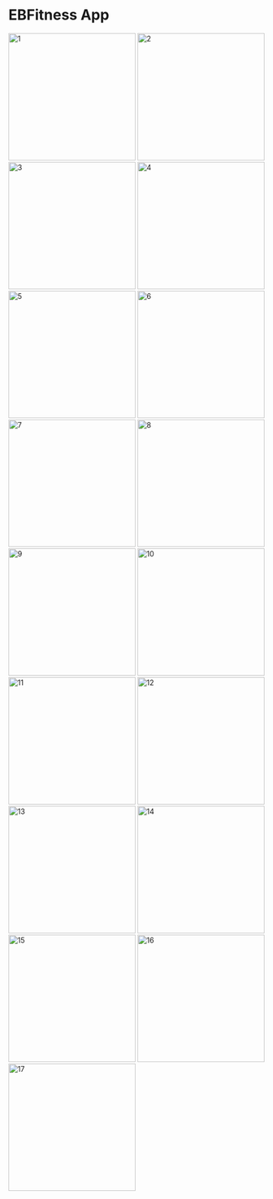 # EBFitness App


<img src="https://github.com/erhansennx/Fitness-App/assets/77855407/c6ac0ff4-35af-42e6-9d37-899726fc2532" alt="1" width=250>
<img src="https://github.com/erhansennx/Fitness-App/assets/77855407/8697f347-6481-450c-a90b-8f2000531962" alt="2" width=250>
<img src="https://github.com/erhansennx/Fitness-App/assets/77855407/9a801cbb-c0f0-46f5-8195-d4113e073c6a" alt="3" width=250>
<img src="https://github.com/erhansennx/Fitness-App/assets/77855407/08d984d1-3d0b-4be4-a5a4-0030a4c2864e" alt="4" width=250>
<img src="https://github.com/erhansennx/Fitness-App/assets/77855407/39905d85-6109-4b95-8c0f-ef78a07dc5ba" alt="5" width=250>
<img src="https://github.com/erhansennx/Fitness-App/assets/77855407/74e3ad97-1f97-41cb-8a61-45aebb9f51d2" alt="6" width=250>
<img src="https://github.com/erhansennx/Fitness-App/assets/77855407/34485a42-ce5b-406e-a587-2f1f11226b01" alt="7" width=250>
<img src="https://github.com/erhansennx/Fitness-App/assets/77855407/f3f5b55b-9d3b-4661-989c-9adbbe2c5e5a" alt="8" width=250>
<img src="https://github.com/erhansennx/Fitness-App/assets/77855407/096e5703-49f8-4484-b778-acd699976de4" alt="9" width=250>
<img src="https://github.com/erhansennx/Fitness-App/assets/77855407/6304842d-3fb9-44d2-96a5-eafabc491f85" alt="10" width=250>
<img src="https://github.com/erhansennx/Fitness-App/assets/77855407/ce2fb271-c29d-4c2b-b03b-76c7893c3892" alt="11" width=250>
<img src="https://github.com/erhansennx/Fitness-App/assets/77855407/e147afdf-bdba-4b77-b4c5-294823b6606a" alt="12" width=250>
<img src="https://github.com/erhansennx/Fitness-App/assets/77855407/580584a8-a087-48c6-82d6-d87a7b4234dc" alt="13" width=250>
<img src="https://github.com/erhansennx/Fitness-App/assets/77855407/4cc3dbec-7318-4bd3-a077-b40c6ecc5798" alt="14" width=250>
<img src="https://github.com/erhansennx/Fitness-App/assets/77855407/a3f6a818-37dc-4723-9fca-ee2930389732" alt="15" width=250>
<img src="https://github.com/erhansennx/Fitness-App/assets/77855407/f0f74763-26cb-4a86-b33f-896d53c0885d" alt="16" width=250>
<img src="https://github.com/erhansennx/Fitness-App/assets/77855407/2f0bf846-411c-47a6-a40b-a543741e7b49" alt="17" width=250>

